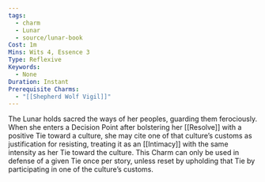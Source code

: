 ```yaml
---
tags:
  - charm
  - Lunar
  - source/lunar-book
Cost: 1m
Mins: Wits 4, Essence 3
Type: Reflexive
Keywords:
  - None
Duration: Instant
Prerequisite Charms:
  - "[[Shepherd Wolf Vigil]]"
---
```

The Lunar holds sacred the ways of her peoples, guarding them ferociously. When she enters a Decision Point after bolstering her [[Resolve]] with a positive Tie toward a culture, she may cite one of that culture’s customs as justification for resisting, treating it as an [[Intimacy]] with the same intensity as her Tie toward the culture. This Charm can only be used in defense of a given Tie once per story, unless reset by upholding that Tie by participating in one of the culture’s customs.